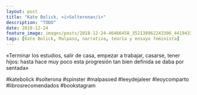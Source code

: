 ```yaml
---
layout: post
title: "Kate Bolick, <i>Solterona</i>"
description: "TODO"
date: 2018-12-24
feature_image: images/posts/2018-12-24-46466458_352138962243306_4419433693827690322_n_18014409097002624.jpg
tags: [Kate Bolick, Malpaso, narrativa, teoría y ensayo feminista]
---
```


«Terminar los estudios, salir de casa, empezar a trabajar, casarse, tener hijos: hasta hace muy poco esta progresión tan bien definida se daba por sentada»
<!--more-->

#katebolick #solterona #spinster #malpasoed #leeydejaleer #leoycomparto #librosrecomendados #bookstagram


